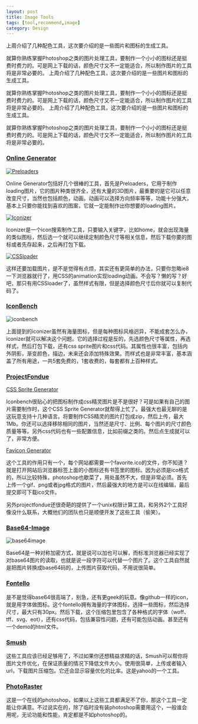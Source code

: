 ```yaml
---
layout: post
title: Image Tools
tags: [tool,recommend,image]
category: Design
---
```


上周介绍了几种配色工具，这次要介绍的是一些图片和图标的生成工具。

就算你熟练掌握Photoshop之类的图片处理工具，要制作一个小小的图标还是挺费时费力的。可是网上下载的话，颜色尺寸又不一定能适合，所以制作图片的工具将是非常必要的。
上周介绍了几种配色工具，这次要介绍的是一些图片和图标的生成工具。

就算你熟练掌握Photoshop之类的图片处理工具，要制作一个小小的图标还是挺费时费力的。可是网上下载的话，颜色尺寸又不一定能适合，所以制作图片的工具将是非常必要的。
上周介绍了几种配色工具，这次要介绍的是一些图片和图标的生成工具。

就算你熟练掌握Photoshop之类的图片处理工具，要制作一个小小的图标还是挺费时费力的。可是网上下载的话，颜色尺寸又不一定能适合，所以制作图片的工具将是非常必要的。


### [Online Generator](http://onlinegenerator.net/) ###

[![Preloaders](http://onlinegenerator.net/images/preloaders.png)](http://preloaders.net/)

Online Generator包括好几个很棒的工具，首先是Preloaders，它用于制作loading图片，它的图片种类很齐全，还有大量的3D图片，最重要的是它可以任意改变尺寸，当然也包括颜色，动画。动画可以选择方向频率等等，功能十分强大，基本上只要你能找到喜欢的图案，它就一定能制作出你想要的loading图片。

[![Iconizer](http://onlinegenerator.net/images/iconizer.png)](http://iconizer.net/)

Iconizer是一个icon搜索制作工具，只要输入关键字，比如home，就会出现海量的类似图标，然后选一个就可以继续定制颜色尺寸等相关信息，然后下载你要的图标或者先存起来，之后再打包下载。

[![CSSloader](http://onlinegenerator.net/images/cssload.png)](http://cssload.net/)

这样还要加载图片，是不是觉得有点烦，其实还有更简单的办法，只要你忽略ie8一下浏览器就行了，用CSS的animation实现loading动画。不会写？懒的写？好吧，那只有用CSSloader了，虽然样式有限，但是选择颜色尺寸后你就可以复制代码了。

### [IconBench](http://iconbench.com/) ###
![iconbench](http://iconbench.com/Content/Images/iconbench.png)

上面提到的iconizer虽然有海量图标，但是每种图标风格迥异，不能成套怎么办，iconizer就可以解决这个问题。它的选择过程是反的，先选颜色尺寸等属性，再选样式，然后打包下载，还有css sprite图片和css代码。其属性也很丰富，包括内外阴影，渐变颜色，描边，未来还会添加特殊效果。而样式也是非常丰富，基本涵盖了所有用途，一共5套免费的，1套收费的，每套都有上百种样式。

### [ProjectFondue](http://blog.projectfondue.com/) ###
[CSS Sprite Generator](http://spritegen.website-performance.org/)

Iconbench很贴心的把图标制作成css精灵图片是不是很好？可是如果有自己的图片需要制作时，这个CSS Sprite Generator就帮得上忙了。最强大也最无聊的是这玩意支持十几种语言。将要制作CSS精灵的图片打包成zip，然后上传，最大1Mb。你还可以选择移除相同的图片，当然还是尺寸、比例、每个图片的尺寸颜色质量等等。另外css代码也有一些配置信息，比如前缀之类的。然后点生成就可以了，非常方便。

[Favicon Generator](http://favicon-generator.org/)

这个工具的作用只有一个，每个网站都需要一个favorite.ico的文件，你不知道？就是打开网站后浏览器标签上面的小图标还有书签里的图标。因为必须是ico格式的，所以比较特殊，photoshop也歇菜了，用处虽然不大，但是非常必须。首先上传一个gif、png或者jpg格式的图片，然后最强大的地方是可以在线编辑，最后提交即可下载ico文件。

另外projectfondue还很奇葩的提供了一个unix权限计算工具，和另外2个工具好像没什么联系，大概他们的团队也只是顺便开发了这些工具（偷笑）。

### [Base64-Image](http://www.base64-image.de/) ###
![base64image](http://www.base64-image.de/img/layout/logo.png)

Base64是一种对称加密方式，就是说可以加也可以解，而标准浏览器已经实现了对base64图片的读取，也就是说一段字符可以代替一个图片了。这个工具自然就是把图片转换成base64码的，上传图片获取代码，不用说很简单。

### [Fontello](http://fontello.com/) ###

是不是觉得base64很高端了，别急，还有更geek的玩意。像github一样的icon，就是用字体做图标。这个fontello拥有海量的字体图标，选择一些图标，然后选择尺寸，最大只有30px。然后下载，这个压缩包里包含了各种格式的字体（woff、tff、svg、eot），还有css代码，包括兼容性问题，还有可能包括动画。甚至还有一个demo的html文件。

### [Smush](http://www.smushit.com/) ###

这些工具应该已经足够用了，不过如果你还想精益求精的话，Smush可以帮你将图片文件优化，在保证质量的情况下降低文件大小。使用很简单，上传或者输入url，下载图片压缩包。它还会显示容量优化的比率。这是yahoo的一个工具。

### [PhotoRaster](http://photoraster.com/) ###

这是一个在线的photoshop，如果以上这些工具都满足不了你，那这个工具一定能让你满意。不过说实在的，除了临时没有装photoshop需要用这个，一般谁会用呢，无论功能和性能，肯定都是不如photoshop的。

